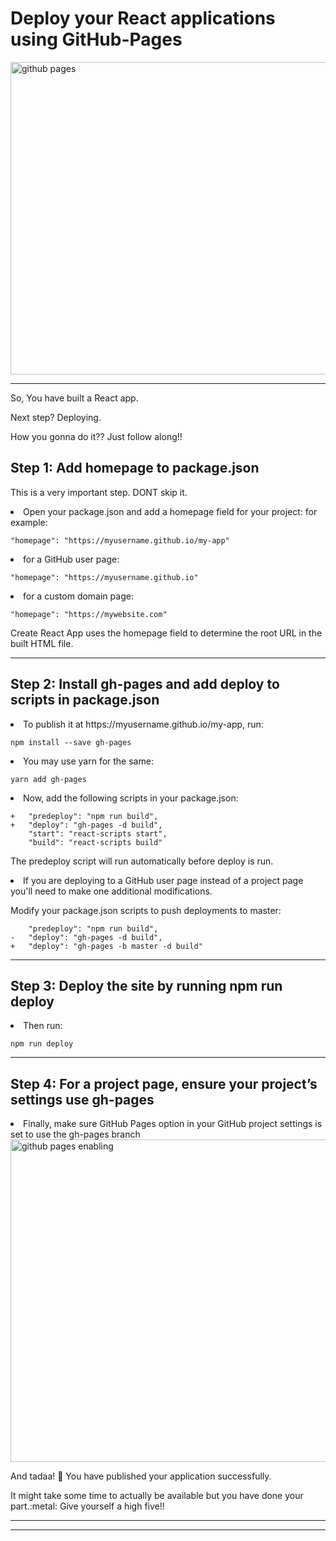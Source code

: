 # Deploy your React applications using GitHub-Pages
<img  width="700" height="500" alt="github pages" src="https://user-images.githubusercontent.com/30548190/88172166-29d3b380-cc3e-11ea-816f-73fbee51d467.jpeg">
<hr>

<p>So, You have built a React app. </p>
<p>Next step? Deploying. </p>
<p>How you gonna do it?? Just follow along!! </p>

## Step 1: Add homepage to package.json
This is a very important step. DONT skip it.

<li> Open your package.json and add a homepage field for your project:
for example: </li>

```"homepage": "https://myusername.github.io/my-app"```

<li> for a GitHub user page:</li>

```"homepage": "https://myusername.github.io"```

<li> for a custom domain page:</li>

```"homepage": "https://mywebsite.com"```



Create React App uses the homepage field to determine the root URL in the built HTML file.

<hr>


## Step 2: Install gh-pages and add deploy to scripts in package.json

<li>To publish it at https://myusername.github.io/my-app, run:</li>

```npm install --save gh-pages```

<li>You may use yarn for the same:</li>

```yarn add gh-pages```

<li>Now, add the following scripts in your package.json:</li>

```"scripts": {
+   "predeploy": "npm run build",
+   "deploy": "gh-pages -d build",
    "start": "react-scripts start",
    "build": "react-scripts build"
```
    
The predeploy script will run automatically before deploy is run.

<li>If you are deploying to a GitHub user page instead of a project page you'll need to make one additional modifications.

Modify your package.json scripts to push deployments to master:</li>

```"scripts": {
    "predeploy": "npm run build",
-   "deploy": "gh-pages -d build",
+   "deploy": "gh-pages -b master -d build"
```

<hr>


## Step 3: Deploy the site by running npm run deploy

<li>Then run:</li>
    
```npm run deploy```

<hr>


## Step 4: For a project page, ensure your project’s settings use gh-pages

<li>Finally, make sure GitHub Pages option in your GitHub project settings is set to use the gh-pages branch</li>
<img align = 'center' width="516" alt="github pages enabling" src="https://user-images.githubusercontent.com/30548190/88172305-669faa80-cc3e-11ea-9608-f609fc467493.png">


And tadaa! :tada:  You have published your application successfully. 
<p>It might take some time to actually be available but you have done your part.:metal: Give yourself a high five!!</p>
 <hr>
 <hr>


